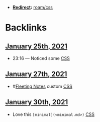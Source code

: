 - **[Redirect](<Redirect.md>):** [roam/css](<roam/css.md>)

# Backlinks
## [January 25th, 2021](<January 25th, 2021.md>)
- 23:16 — Noticed some [CSS](<CSS.md>)

## [January 27th, 2021](<January 27th, 2021.md>)
- #[Fleeting Notes](<Fleeting Notes.md>) custom [CSS](<CSS.md>)

## [January 30th, 2021](<January 30th, 2021.md>)
- Love this `[minimal](<minimal.md>)` [CSS](<CSS.md>)

